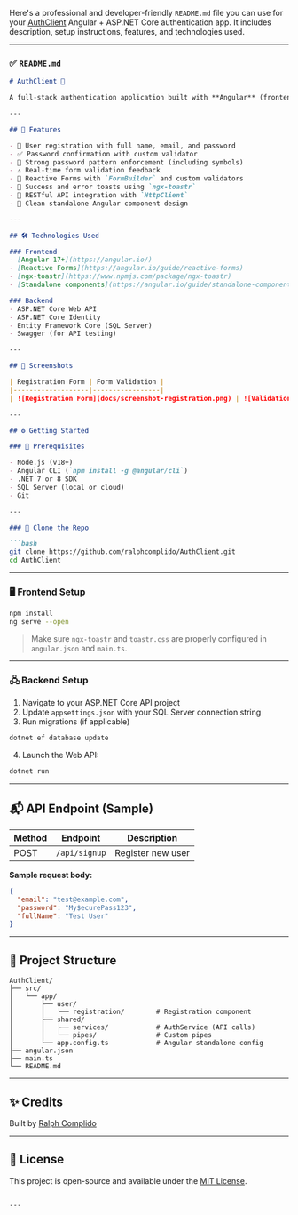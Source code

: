 Here's a professional and developer-friendly `README.md` file you can use for your [AuthClient](https://github.com/ralphcomplido/AuthClient.git) Angular + ASP.NET Core authentication app. It includes description, setup instructions, features, and technologies used.

---

### ✅ `README.md`

````markdown
# AuthClient 🔐

A full-stack authentication application built with **Angular** (frontend) and **ASP.NET Core Web API** (backend), demonstrating user registration, password validation, custom error handling, and toast notifications using `ngx-toastr`.

---

## 🚀 Features

- 🔐 User registration with full name, email, and password
- ✅ Password confirmation with custom validator
- 📏 Strong password pattern enforcement (including symbols)
- ⚠️ Real-time form validation feedback
- 🧪 Reactive Forms with `FormBuilder` and custom validators
- 🍞 Success and error toasts using `ngx-toastr`
- 📡 RESTful API integration with `HttpClient`
- 🧹 Clean standalone Angular component design

---

## 🛠 Technologies Used

### Frontend
- [Angular 17+](https://angular.io/)
- [Reactive Forms](https://angular.io/guide/reactive-forms)
- [ngx-toastr](https://www.npmjs.com/package/ngx-toastr)
- [Standalone components](https://angular.io/guide/standalone-components)

### Backend
- ASP.NET Core Web API
- ASP.NET Core Identity
- Entity Framework Core (SQL Server)
- Swagger (for API testing)

---

## 📸 Screenshots

| Registration Form | Form Validation |
|-------------------|-----------------|
| ![Registration Form](docs/screenshot-registration.png) | ![Validation](docs/screenshot-validation.png) |

---

## ⚙️ Getting Started

### 🔧 Prerequisites

- Node.js (v18+)
- Angular CLI (`npm install -g @angular/cli`)
- .NET 7 or 8 SDK
- SQL Server (local or cloud)
- Git

---

### 🔽 Clone the Repo

```bash
git clone https://github.com/ralphcomplido/AuthClient.git
cd AuthClient
````

---

### 🖥️ Frontend Setup

```bash
npm install
ng serve --open
```

> Make sure `ngx-toastr` and `toastr.css` are properly configured in `angular.json` and `main.ts`.

---

### 🖧 Backend Setup

1. Navigate to your ASP.NET Core API project
2. Update `appsettings.json` with your SQL Server connection string
3. Run migrations (if applicable)

```bash
dotnet ef database update
```

4. Launch the Web API:

```bash
dotnet run
```

---

## 📬 API Endpoint (Sample)

| Method | Endpoint      | Description       |
| ------ | ------------- | ----------------- |
| POST   | `/api/signup` | Register new user |

**Sample request body:**

```json
{
  "email": "test@example.com",
  "password": "My$ecurePass123",
  "fullName": "Test User"
}
```

---

## 📂 Project Structure

```
AuthClient/
├── src/
│   └── app/
│       ├── user/
│       │   └── registration/        # Registration component
│       ├── shared/
│       │   ├── services/            # AuthService (API calls)
│       │   └── pipes/               # Custom pipes
│       └── app.config.ts            # Angular standalone config
├── angular.json
├── main.ts
└── README.md
```

---

## ✨ Credits

Built by [Ralph Complido](https://github.com/ralphcomplido)

---

## 📃 License

This project is open-source and available under the [MIT License](LICENSE).

```

---

```
